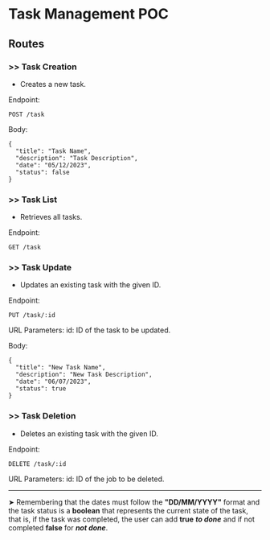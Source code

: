 # Task Management POC

## Routes

### >> Task Creation
- Creates a new task.

Endpoint:

    POST /task

Body:

    {
      "title": "Task Name",
      "description": "Task Description",
      "date": "05/12/2023",
      "status": false
    }

### >> Task List
- Retrieves all tasks.

Endpoint:

    GET /task

### >> Task Update
- Updates an existing task with the given ID.

Endpoint:

    PUT /task/:id

URL Parameters:
id: ID of the task to be updated.

Body:

    {
      "title": "New Task Name",
      "description": "New Task Description",
      "date": "06/07/2023",
      "status": true
    }

### >> Task Deletion
- Deletes an existing task with the given ID.

Endpoint:

    DELETE /task/:id

URL Parameters:
id: ID of the job to be deleted.

<hr>

➤  Remembering that the dates must follow the **"DD/MM/YYYY"** format and the task status is a **boolean** that represents the current state of the task, that is, if the task was completed, the user can add **true** ***to done*** and if not completed **false** for ***not done***.


